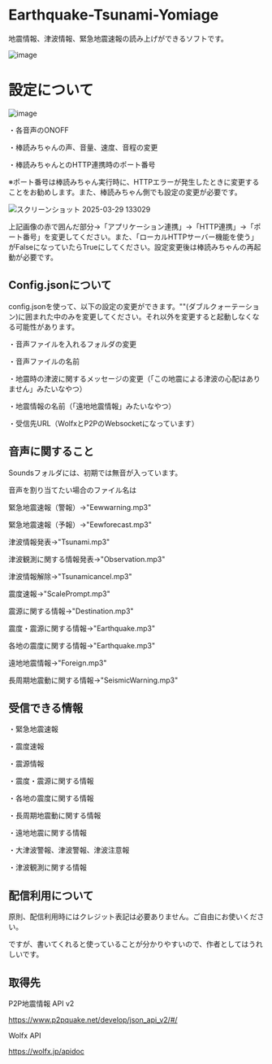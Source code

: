 # Earthquake-Tsunami-Yomiage
地震情報、津波情報、緊急地震速報の読み上げができるソフトです。

![image](https://github.com/user-attachments/assets/d3edc31e-0721-4869-81eb-fc6fd161f576)

# 設定について

![image](https://github.com/user-attachments/assets/eebba772-fe8e-4524-a30c-65114de39574)

・各音声のONOFF

・棒読みちゃんの声、音量、速度、音程の変更

・棒読みちゃんとのHTTP連携時のポート番号

※ポート番号は棒読みちゃん実行時に、HTTPエラーが発生したときに変更することをお勧めします。また、棒読みちゃん側でも設定の変更が必要です。

![スクリーンショット 2025-03-29 133029](https://github.com/user-attachments/assets/f521693c-3971-4a12-abb4-87664bd9ba51)

上記画像の赤で囲んだ部分→「アプリケーション連携」→「HTTP連携」→「ポート番号」を変更してください。また、「ローカルHTTPサーバー機能を使う」がFalseになっていたらTrueにしてください。設定変更後は棒読みちゃんの再起動が必要です。

## Config.jsonについて

config.jsonを使って、以下の設定の変更ができます。""(ダブルクォーテーション)に囲まれた中のみを変更してください。それ以外を変更すると起動しなくなる可能性があります。

・音声ファイルを入れるフォルダの変更

・音声ファイルの名前

・地震時の津波に関するメッセージの変更（「この地震による津波の心配はありません」みたいなやつ）

・地震情報の名前（「遠地地震情報」みたいなやつ）

・受信先URL（WolfxとP2PのWebsocketになっています）

## 音声に関すること

Soundsフォルダには、初期では無音が入っています。

音声を割り当てたい場合のファイル名は

緊急地震速報（警報）→"Eewwarning.mp3"

緊急地震速報（予報）→"Eewforecast.mp3"

津波情報発表→"Tsunami.mp3"

津波観測に関する情報発表→"Observation.mp3"

津波情報解除→"Tsunamicancel.mp3"

震度速報→"ScalePrompt.mp3"

震源に関する情報→"Destination.mp3"

震度・震源に関する情報→"Earthquake.mp3"

各地の震度に関する情報→"Earthquake.mp3"

遠地地震情報→"Foreign.mp3"

長周期地震動に関する情報→"SeismicWarning.mp3"

## 受信できる情報
・緊急地震速報

・震度速報

・震源情報

・震度・震源に関する情報

・各地の震度に関する情報

・長周期地震動に関する情報

・遠地地震に関する情報

・大津波警報、津波警報、津波注意報

・津波観測に関する情報

## 配信利用について
原則、配信利用時にはクレジット表記は必要ありません。ご自由にお使いください。

ですが、書いてくれると使っていることが分かりやすいので、作者としてはうれしいです。

## 取得先
P2P地震情報 API v2

https://www.p2pquake.net/develop/json_api_v2/#/

Wolfx API

https://wolfx.jp/apidoc
